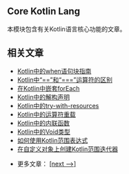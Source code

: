 ## Core Kotlin Lang

本模块包含有关Kotlin语言核心功能的文章。

## 相关文章

+ [Kotlin中的when语句块指南](docs/Kotlin中的when语句块指南.md)
+ [Kotlin中“==”和“===”运算符的区别](docs/Kotlin中==和===运算符的区别.md)
+ [在Kotlin中嵌套forEach](docs/在Kotlin中嵌套forEach.md)
+ [Kotlin中的解构声明](docs/Kotlin中的解构声明.md)
+ [Kotlin中的try-with-resources](docs/Kotlin中的try-with-resources.md)
+ [Kotlin中的运算符重载](docs/Kotlin中的运算符重载.md)
+ [Kotlin中的内联函数](docs/Kotlin中的内联函数.md)
+ [Kotlin中的Void类型](docs/Kotlin中的Void类型.md)
+ [如何使用Kotlin范围表达式](docs/如何使用Kotlin范围表达式.md)
+ [在自定义对象上创建Kotlin范围迭代器](docs/在自定义对象上创建Kotlin范围迭代器.md)

- 更多文章： [[next -->]](../kotlin-core-lang-2/README.md)